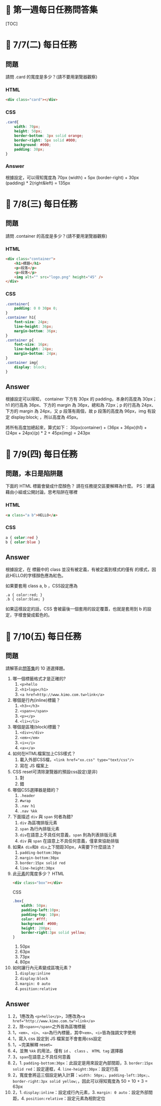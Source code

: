 # 🏅 第一週每日任務問答集

[TOC]

# 🏅 7/7(二) 每日任務

## 問題

請問 .card 的寬度是多少？(請不要用瀏覽器觀察)

### HTML

```html
<div class="card"></div>
```

### CSS

```css
.card{
	width: 70px;
	height: 50px;
	border-bottom: 3px solid orange;
	border-right: 5px solid #000;
	background: #000;
	padding: 30px;
}
```

### Answer

根據設定，可以得知寬度為
70px (width) + 5px (border-right) + 30px (padding) * 2(right&left) = 135px

# 🏅 7/8(三) 每日任務

## 問題

請問 .container 的高度是多少？(請不要用瀏覽器觀察)

### HTML

```html
<div class="container">
	<h1>標題</h1>
	<p>段落</p>
	<p>段落</p>
	<img alt="" src="logo.png" height="45" /> 
</div>
```

### CSS

```css
.container{
	padding: 0 0 30px 0;
}
.container h1{
	font-size: 24px;
	line-height: 36px;
	margin-bottom: 36px;
}
.container p{
	font-size: 16px;
	line-height: 24px;
	margin-bottom: 24px;
}
.container img{
	display: block;
}
```

## Answer

根據設定可以得知，
container 下方有 30px 的 padding，本身的高度為 30px；h1 的行高為 36px、下方的 margin 為 36px，總和為 72px；p 的行高為 24px、下方的 margin 為 24px，又 p 段落有兩個，故 p 段落的高度為 96px，img 有設定 display:block; ，所以高度為 45px。

將所有高度加總起來，算式如下：
30px(container) + (36px + 36px)(h1) + (24px + 24px)(p) * 2 + 45px(img) = 243px

# 🏅 7/9(四) 每日任務

## 問題，本日是陷阱題

下面的 HTML 標籤會變成什麼顏色？ 請在任務提交區要解釋為什麼。
PS：建議藉由小組或公開討論，思考陷阱在哪裡

### HTML

```html
<a class="a b">HELLO</a>
```

### CSS

```css
a { color:red }
b { color:blue }
```

## Answer

根據設定，在 <a> 標籤中的 class 並沒有被定義，有被定義到樣式的僅有 <a> 的樣式，因此HELLO的字樣顏色應為紅色。

如果要套用 class a, b ，CSS設定應為
```
.a { color:red; }
.b { color:blue; }
```
如果這樣設定的話，CSS 會被最後一個套用的設定覆蓋，也就是套用到 b 的設定，字樣會變成藍色的。

# 🏅 7/10(五) 每日任務

## 問題

請解答此[問答集](https://docs.google.com/presentation/d/152xEyL0SLxgVaPdG5u_1sL6ZWPuqJGXFLTj7S_F2C-Y/edit?usp=sharing)的 10 道選擇題。

1. 哪一個標籤格式才是正確的?
	1. `<p>hello`
	2. `<h1>logo</h1>`
	3. `<a href=http://www.kimo.com.tw>link</a>`
2. 哪個是行內(inline)標籤？
	1. `<h3></h3>`
	2. `<span></span>`
	3. `<p></p>`
	4. `<li></li>`
3. 哪個是區塊(block)標籤？
	1. `<div></div>`
	2. `<em></em>`
	3. `<i></i>`
	4. `<a></a>`
4. 如何在HTML檔案加上CSS樣式？
	1. 載入外部CSS檔，`<link href="xx.css" type="text/css"/>`
	2. 寫在 JS 檔案上
5. CSS reset可清除瀏覽器的預設css設定(是非)
	1. 對
	2. 錯
6. 哪個CSS選擇器是錯的？
	1. `.header`
	2. `#wrap`
	3. `.nav h1`
	4. `.nav %kk`
7. 下面描述 `div` 與 `span` 何者為錯?
	1. `div` 為區塊排版元素
	2. `span` 為行內排版元素
	3. `div`在語意上不具任何意義，`span` 則為列表排版元素
	4. `div` 與 `span` 在語意上不具任何意義，僅拿來協助排版
8. 如果`A div`和`B div`上下間距30px，A需要下什麼語法？
	1. `padding-bottom:30px`
	2. `margin-bottom:30px`
	3. `border:15px solid red`
	4. `line-height:30px`
9. 此[元素](http://codepen.io/liao/pen/CkFwe)的寬度多少？
	HTML
	```html
	<div class="box"></div>
	```
	CSS
	```css
	.box{
		width: 50px;
		padding-left:10px;
		padding-top: 10px;
		color: #fff;
		background: #000;
		height: 200px;
		border-right:3px solid yellow;
	}
	```
	1. 50px
	2. 63px
	3. 73px
	4. 80px
10. 如何讓行內元素變成區塊元素？
	1. `display:inline`
	2. `display:block`
	3. `margin: 0 auto`
	4. `position:relative`

## Answer

1. 2，1應改為 `<p>hello</p>`，3應改為`<a href="http://www.kimo.com.tw">link</a>`
2. 2，除`<span></span>`之外皆為區塊標籤
3. 1，`<em>`、`<i>`、`<a>`為行內標籤，其中`<em>`、`<i>`皆為強調文字使用
4. 1，寫入 css 設定到 JS 檔案並不會套用css設定
5. 1，~完美解釋 reset~
6. 4，並無 `%kk` 的用法，僅有 `id` 、 `class` 、 `HTML tag` 選擇器
7. 3，`span`在語意上不具任何意義
8. 2，1. `padding-bottom:30px`：此設定是用來設定內部間距，3. `border:15px solid red`：設定邊框，4. `line-height:30px`：設定行高
9. 2，寬度會將這三個設定納入計算：`width: 50px;`、`padding-left:10px;`、`border-right:3px solid yellow;`，因此可以得知寬度為 50 + 10 + 3 = 63px
10. 2，1. `display:inline`：設定成行內元素，3. `margin: 0 auto`：設定外部間距，4. `position:relative`：設定元素為相對定位

 